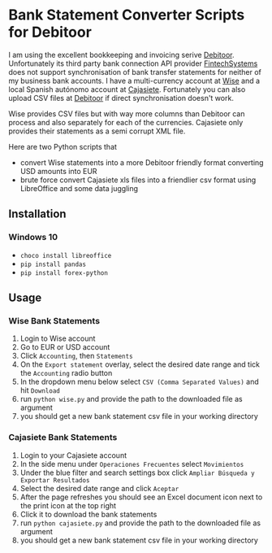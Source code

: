 # Bank Statement Converter Scripts for Debitoor

I am using the excellent bookkeeping and invoicing serive [Debitoor](https://debitoor.com). Unfortunately its third party bank connection API provider [FintechSystems](https://fintecsystems.com) does not support synchronisation of bank transfer statements for neither of my business bank accounts. I have a multi-currency account at [Wise](https://wise.com) and a local Spanish autónomo account at [Cajasiete](https://www.cajasiete.com/). Fortunately you can also upload CSV files at [Debitoor](https://debitoor.com) if direct synchronisation doesn't work.

 Wise provides CSV files but with way more columns than Debitoor can process and also separately for each of the currencies. Cajasiete only provides their statements as a semi corrupt XML file.
 
 Here are two Python scripts that 
 * convert Wise statements into a more Debitoor friendly format converting USD amounts into EUR
 * brute force convert Cajasiete xls files into a friendlier csv format using LibreOffice and some data juggling

## Installation

### Windows 10

* `choco install libreoffice`
* `pip install pandas`
* `pip install forex-python`

## Usage

### Wise Bank Statements

1. Login to Wise account
2. Go to EUR or USD account
3. Click `Accounting`, then `Statements`
4. On the `Export statement` overlay, select the desired date range and tick the `Accounting` radio button
5. In the dropdown menu below select `CSV (Comma Separated Values)` and hit `Download`
6. run `python wise.py` and provide the path to the downloaded file as argument
7. you should get a new bank statement csv file in your working directory

### Cajasiete Bank Statements

1. Login to your Cajasiete account
2. In the side menu under `Operaciones Frecuentes` select `Movimientos`
3. Under the blue filter and search settings box click `Ampliar Búsqueda y Exportar Resultados`
4. Select the desired date range and click `Aceptar`
5. After the page refreshes you should see an Excel document icon next to the print icon at the top right
5. Click it to download the bank statements
6. run `python cajasiete.py` and provide the path to the downloaded file as argument
7. you should get a new bank statement csv file in your working directory